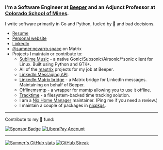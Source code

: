 ### I'm a Software Engineer at [Beeper](https://beeper.com) and an Adjunct Professor at [Colorado School of Mines](https://mines.edu).

I write software primarily in Go and Python, fueled by 🍣 and bad decisions.

* [Resume](https://sumnerevans.com/portfolio/resume.pdf)
* [Personal website](https://sumnerevans.com)
* [LinkedIn](https://www.linkedin.com/in/sumnerevans)
* [@sumner:nevarro.space](https://matrix.to/#/@sumner:nevarro.space) on Matrix
* Projects I maintain or contribute to:
  * [Sublime Music](https://github.com/sublime-music/sublime-music) - a native Gonic/Subsonic/Airsonic/\*sonic client for Linux. Built using Python and GTK+.
  * All of the [mautrix](https://github.com/mautrix) projects for my job at Beeper.
  * [LinkedIn Messaging API](https://github.com/sumnerevans/linkedin-messaging-api).
  * [LinkedIn Matrix bridge](https://github.com/beeper/linkedin) - a Matrix bridge for LinkedIn messages. Maintaining on behalf of Beeper.
  * [Offlinemsmtp](https://github.com/sumnerevans/offlinemsmtp) - a wrapper for msmtp allowing you to use it offline.
  * [Tracktime](https://github.com/sumnerevans/tracktime) - a filesystem-backed time tracking solution.
  * I am a [Nix Home Manager](https://github.com/nix-community/home-manager) maintainer. (Ping me if you need a review.)
  * I maintain a couple of packages in [nixpkgs](https://github.com/NixOS/nixpkgs).

---

Contribute to my 🍣 fund:

[![Sponsor Badge](https://img.shields.io/github/sponsors/sumnerevans?logo=github)](https://github.com/sponsors/sumnerevans)
[![LiberaPay Account](http://img.shields.io/liberapay/receives/sumner.svg?logo=liberapay)](https://liberapay.com/sumner/donate)

---

[![Sumner's GitHub stats](https://github-readme-stats.vercel.app/api?username=sumnerevans&theme=dark&count_private=true&show_icons=true)](https://github.com/anuraghazra/github-readme-stats)
[![GitHub Streak](https://streak-stats.demolab.com/?user=sumnerevans&theme=dark)](https://git.io/streak-stats)
